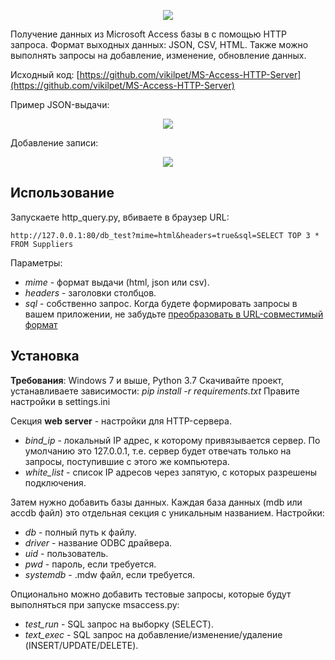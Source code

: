﻿<p align="center">
	<img src="https://i2.imageban.ru/out/2019/08/28/3bfe6d67ba91d57e27dfb3a5bb7072e5.png">
</p>

Получение данных из Microsoft Access базы в с помощью HTTP запроса. Формат выходных данных: JSON, CSV, HTML. Также можно выполнять запросы на добавление, изменение, обновление данных.
<!--more-->
Исходный код: [https://github.com/vikilpet/MS-Access-HTTP-Server](https://github.com/vikilpet/MS-Access-HTTP-Server)

Пример JSON-выдачи:
<p align="center">
	<img src="https://i3.imageban.ru/out/2019/08/28/697acf81efae57c4c0633e182b8bc183.png">
</p>

Добавление записи:
<p align="center">
	<img src="https://i3.imageban.ru/out/2019/08/28/e59b7252a23e991e4b1f9592fa5b6663.png">
</p>

## Использование
Запускаете http_query.py, вбиваете в браузер URL:
```
http://127.0.0.1:80/db_test?mime=html&headers=true&sql=SELECT TOP 3 * FROM Suppliers
```
Параметры:
- *mime* - формат выдачи (html, json или csv).
- *headers* - заголовки столбцов.
- *sql* - собственно запрос. Когда будете формировать запросы в вашем приложении, не забудьте [преобразовать в URL-совместимый формат](https://en.wikipedia.org/wiki/Percent-encoding)

## Установка
**Требования**: Windows 7 и выше, Python 3.7
Скачивайте проект, устанавливаете зависимости: *pip install -r requirements.txt*
Правите настройки в settings.ini

Секция **web server** - настройки для HTTP-сервера.
- *bind_ip* - локальный IP адрес, к которому привязывается сервер. По умолчанию это 127.0.0.1, т.е. сервер будет отвечать только на запросы, поступившие с этого же компьютера.
- *white_list* - список IP адресов через запятую, с которых разрешены подключения.

Затем нужно добавить базы данных. Каждая база данных (mdb или accdb файл) это отдельная секция с уникальным названием. Настройки:
- *db* - полный путь к файлу.
- *driver* - название ODBC драйвера.
- *uid* - пользователь.
- *pwd* - пароль, если требуется.
- *systemdb* - .mdw файл, если требуется.

Опционально можно добавить тестовые запросы, которые будут выполняться при запуске msaccess.py:
- *test_run* - SQL запрос на выборку (SELECT).
- *text_exec* - SQL запрос на добавление/изменение/удаление (INSERT/UPDATE/DELETE).
